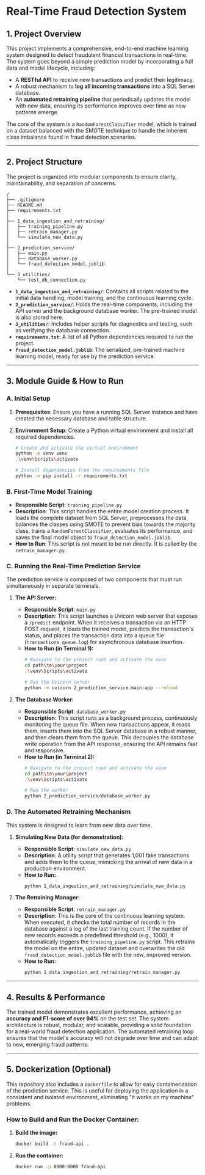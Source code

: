 # Real-Time Fraud Detection System

## 1. Project Overview

This project implements a comprehensive, end-to-end machine learning system designed to detect fraudulent financial transactions in real-time. The system goes beyond a simple prediction model by incorporating a full data and model lifecycle, including:

-   A **RESTful API** to receive new transactions and predict their legitimacy.
-   A robust mechanism to **log all incoming transactions** into a SQL Server database.
-   An **automated retraining pipeline** that periodically updates the model with new data, ensuring its performance improves over time as new patterns emerge.

The core of the system is a `RandomForestClassifier` model, which is trained on a dataset balanced with the SMOTE technique to handle the inherent class imbalance found in fraud detection scenarios.

---

## 2. Project Structure

The project is organized into modular components to ensure clarity, maintainability, and separation of concerns.

```
/
├── .gitignore
├── README.md
├── requirements.txt
│
├── 1_data_ingestion_and_retraining/
│   ├── training_pipeline.py
│   ├── retrain_manager.py
│   └── simulate_new_data.py
│
├── 2_prediction_service/
│   ├── main.py
│   ├── database_worker.py
│   └── fraud_detection_model.joblib
│
└── 3_utilities/
    └── test_db_connection.py
```

-   **`1_data_ingestion_and_retraining/`**: Contains all scripts related to the initial data handling, model training, and the continuous learning cycle.
-   **`2_prediction_service/`**: Holds the real-time components, including the API server and the background database worker. The pre-trained model is also stored here.
-   **`3_utilities/`**: Includes helper scripts for diagnostics and testing, such as verifying the database connection.
-   **`requirements.txt`**: A list of all Python dependencies required to run the project.
-   **`fraud_detection_model.joblib`**: The serialized, pre-trained machine learning model, ready for use by the prediction service.

---

## 3. Module Guide & How to Run

### A. Initial Setup

1.  **Prerequisites**: Ensure you have a running SQL Server instance and have created the necessary database and table structure.

2.  **Environment Setup**: Create a Python virtual environment and install all required dependencies.
    ```bash
    # Create and activate the virtual environment
    python -m venv venv
    .\venv\Scripts\activate

    # Install dependencies from the requirements file
    python -m pip install -r requirements.txt
    ```

### B. First-Time Model Training

-   **Responsible Script**: `training_pipeline.py`
-   **Description**: This script handles the entire model creation process. It loads the complete dataset from SQL Server, preprocesses the data, balances the classes using SMOTE to prevent bias towards the majority class, trains a `RandomForestClassifier`, evaluates its performance, and saves the final model object to `fraud_detection_model.joblib`.
-   **How to Run**: This script is not meant to be run directly. It is called by the `retrain_manager.py`.

### C. Running the Real-Time Prediction Service

The prediction service is composed of two components that must run simultaneously in separate terminals.

1.  **The API Server:**
    -   **Responsible Script**: `main.py`
    -   **Description**: This script launches a Uvicorn web server that exposes a `/predict` endpoint. When it receives a transaction via an HTTP POST request, it loads the trained model, predicts the transaction's status, and places the transaction data into a queue file (`transactions_queue.log`) for asynchronous database insertion.
    -   **How to Run (in Terminal 1):**
        ```bash
        # Navigate to the project root and activate the venv
        cd path\to\your\project
        .\venv\Scripts\activate

        # Run the Uvicorn server
        python -m uvicorn 2_prediction_service.main:app --reload
        ```

2.  **The Database Worker:**
    -   **Responsible Script**: `database_worker.py`
    -   **Description**: This script runs as a background process, continuously monitoring the queue file. When new transactions appear, it reads them, inserts them into the SQL Server database in a robust manner, and then clears them from the queue. This decouples the database write operation from the API response, ensuring the API remains fast and responsive.
    -   **How to Run (in Terminal 2):**
        ```bash
        # Navigate to the project root and activate the venv
        cd path\to\your\project
        .\venv\Scripts\activate

        # Run the worker
        python 2_prediction_service/database_worker.py
        ```

### D. The Automated Retraining Mechanism

This system is designed to learn from new data over time.

1.  **Simulating New Data (for demonstration):**
    -   **Responsible Script**: `simulate_new_data.py`
    -   **Description**: A utility script that generates 1,001 fake transactions and adds them to the queue, mimicking the arrival of new data in a production environment.
    -   **How to Run:**
        ```bash
        python 1_data_ingestion_and_retraining/simulate_new_data.py
        ```

2.  **The Retraining Manager:**
    -   **Responsible Script**: `retrain_manager.py`
    -   **Description**: This is the core of the continuous learning system. When executed, it checks the total number of records in the database against a log of the last training count. If the number of new records exceeds a predefined threshold (e.g., 1000), it automatically triggers the `training_pipeline.py` script. This retrains the model on the entire, updated dataset and overwrites the old `fraud_detection_model.joblib` file with the new, improved version.
    -   **How to Run:**
        ```bash
        python 1_data_ingestion_and_retraining/retrain_manager.py
        ```

---

## 4. Results & Performance

The trained model demonstrates excellent performance, achieving an **accuracy and F1-score of over 94%** on the test set. The system architecture is robust, modular, and scalable, providing a solid foundation for a real-world fraud detection application. The automated retraining loop ensures that the model's accuracy will not degrade over time and can adapt to new, emerging fraud patterns.

---

## 5. Dockerization (Optional)

This repository also includes a `Dockerfile` to allow for easy containerization of the prediction service. This is useful for deploying the application in a consistent and isolated environment, eliminating "it works on my machine" problems.

### How to Build and Run the Docker Container:

1.  **Build the image:**
    ```bash
    docker build -t fraud-api .
    ```

2.  **Run the container:**
    ```bash
    docker run -p 8000:8000 fraud-api
    ```

